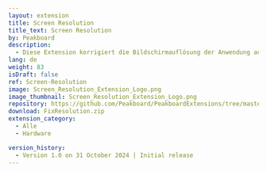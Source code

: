 ```yaml
---
layout: extension
title: Screen Resolution
title_text: Screen Resolution
by: Peakboard
description: 
  - Diese Extension korrigiert die Bildschirmauflösung der Anwendung auf einem 4k Monitor.
lang: de
weight: 83
isDraft: false
ref: Screen-Resolution
image: Screen_Resolution_Extension_Logo.png
image_thumbnail: Screen_Resolution_Extension_Logo.png
repository: https://github.com/Peakboard/PeakboardExtensions/tree/master/FixResolution
download: FixResolution.zip
extension_category:
  - Alle
  - Hardware

version_history:
  - Version 1.0 on 31 October 2024 | Initial release
---
```

